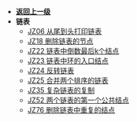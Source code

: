 <!-- 侧边栏 _sidebar.md -->

- [**返回上一级**](/剑指Offer/)
- **链表**
  - [JZ06 从尾到头打印链表](/剑指Offer/01_链表/JZ06_从尾到头打印链表.md)
  - [JZ18 删除链表的节点](/剑指Offer/01_链表/JZ18_删除链表的节点.md)
  - [JZ22 链表中倒数最后k个结点](/剑指Offer/01_链表/JZ22_链表中倒数最后k个结点.md)
  - [JZ23 链表中环的入口结点](/剑指Offer/01_链表/JZ23_链表中环的入口结点.md)
  - [JZ24 反转链表](/剑指Offer/01_链表/JZ24_反转链表.md)
  - [JZ25 合并两个排序的链表](/剑指Offer/01_链表/JZ25_合并两个排序的链表.md)
  - [JZ35 复杂链表的复制](/剑指Offer/01_链表/JZ35_复杂链表的复制.md)
  - [JZ52 两个链表的第一个公共结点](/剑指Offer/01_链表/JZ52_两个链表的第一个公共结点.md)
  - [JZ76 删除链表中重复的结点](/剑指Offer/01_链表/JZ76_删除链表中重复的结点.md)